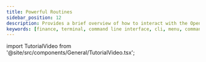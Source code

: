 ```yaml
---
title: Powerful Routines
sidebar_position: 12
description: Provides a brief overview of how to interact with the OpenBB Terminal
keywords: [finance, terminal, command line interface, cli, menu, commands]
---
```


import TutorialVideo from '@site/src/components/General/TutorialVideo.tsx';

<TutorialVideo youtubeLink="https://www.youtube.com/embed/zhbX5tTmyPw?si=5XzbbhgiCFsTmbDo" />
